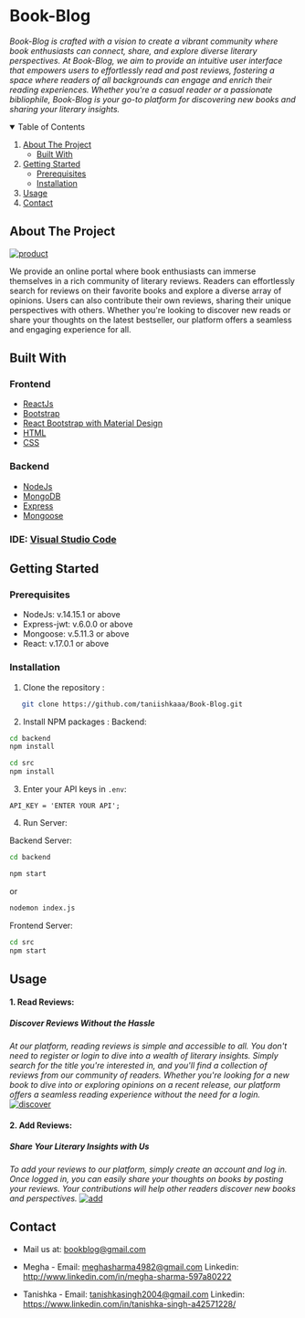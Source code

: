 # Book-Blog

_Book-Blog is crafted with a vision to create a vibrant community where book enthusiasts can connect, share, and explore diverse literary perspectives. At Book-Blog, we aim to provide an intuitive user interface that empowers users to effortlessly read and post reviews, fostering a space where readers of all backgrounds can engage and enrich their reading experiences. Whether you're a casual reader or a passionate bibliophile, Book-Blog is your go-to platform for discovering new books and sharing your literary insights._

<details open="open">
  <summary>Table of Contents</summary>
  <ol>
    <li>
      <a href="#about-the-project">About The Project</a>
      <ul>
        <li><a href="#built-with">Built With</a></li>
      </ul>
    </li>
    <li>
      <a href="#getting-started">Getting Started</a>
      <ul>
        <li><a href="#prerequisites">Prerequisites</a></li>
        <li><a href="#installation">Installation</a></li>
      </ul>
    </li>
    <li><a href="#usage">Usage</a></li>
    <li><a href="#contact">Contact</a></li>
  </ol>
</details>

## About The Project

[![product](https://postimage.me/images/2024/06/10/product.png)](https://postimage.me/image/product.dgzOY)

We provide an online portal where book enthusiasts can immerse themselves in a rich community of literary reviews. Readers can effortlessly search for reviews on their favorite books and explore a diverse array of opinions. Users can also contribute their own reviews, sharing their unique perspectives with others. Whether you're looking to discover new reads or share your thoughts on the latest bestseller, our platform offers a seamless and engaging experience for all.

## Built With

### Frontend

- [ReactJs](https://reactjs.org/docs/getting-started.html)
- [Bootstrap](https://getbootstrap.com/docs/4.1/getting-started/introduction/)
- [React Bootstrap with Material Design](https://mdbootstrap.com/docs/react/)
- [HTML](https://www.w3schools.com/TAGS/default.ASP)
- [CSS](https://devdocs.io/css/)

### Backend

- [NodeJs](https://nodejs.org/en/docs/)
- [MongoDB](https://docs.mongodb.com/)
- [Express](http://expressjs.com/en/api.html)
- [Mongoose](https://mongoosejs.com/docs/api.html)

### IDE: [Visual Studio Code](https://code.visualstudio.com/)

## Getting Started

### Prerequisites

- NodeJs: v.14.15.1 or above
- Express-jwt: v.6.0.0 or above
- Mongoose: v.5.11.3 or above
- React: v.17.0.1 or above

### Installation

1. Clone the repository :

```sh
   git clone https://github.com/taniishkaaa/Book-Blog.git
```

2. Install NPM packages :
   Backend:

```sh
cd backend
npm install
```

```sh
cd src
npm install
```

3. Enter your API keys in `.env`:

```
API_KEY = 'ENTER YOUR API';
```

4. Run Server:

Backend Server:

```sh
cd backend
```

```sh
npm start
```

or

```sh
nodemon index.js
```

Frontend Server:

```sh
cd src
npm start
```

## Usage

#### 1. Read Reviews:

##### Discover Reviews Without the Hassle

_At our platform, reading reviews is simple and accessible to all. You don't need to register or login to dive into a wealth of literary insights. Simply search for the title you're interested in, and you'll find a collection of reviews from our community of readers. Whether you're looking for a new book to dive into or exploring opinions on a recent release, our platform offers a seamless reading experience without the need for a login._
[![discover](https://postimage.me/images/2024/06/10/discover.png)](https://postimage.me/image/discover.dgoEE)

#### 2. Add Reviews:

##### Share Your Literary Insights with Us

_To add your reviews to our platform, simply create an account and log in. Once logged in, you can easily share your thoughts on books by posting your reviews. Your contributions will help other readers discover new books and perspectives._
[![add](https://postimage.me/images/2024/06/10/add.png)](https://postimage.me/image/add.dgV0a)

## Contact

- Mail us at: bookblog@gmail.com

- Megha -
  Email: meghasharma4982@gmail.com
  Linkedin: http://www.linkedin.com/in/megha-sharma-597a80222

- Tanishka -
  Email: tanishkasingh2004@gmail.com
  Linkedin: https://www.linkedin.com/in/tanishka-singh-a42571228/
